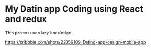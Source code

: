 # My Datin app Coding using React and redux

This project uses lazy kar design

https://dribbble.com/shots/22059109-Dating-app-design-mobile-app


